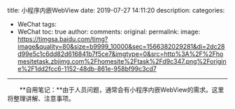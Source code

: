title: 小程序内嵌WebView
date: 2019-07-27 14:11:20
description: 
categories:
- WeChat
tags:
- WeChat
toc: true
author:
comments:
original:
permalink: 
image: https://timgsa.baidu.com/timg?image&quality=80&size=b9999_10000&sec=1566382029281&di=2dc28d99e5c1c6dd82d616841b7f5ce7&imgtype=0&src=http%3A%2F%2Fhomesitetask.zbjimg.com%2Fhomesite%2Ftask%2Fd9c347.png%2Forigine%2F1dd2fcc6-1152-48db-861e-958bf99c3cd7
---

　　**自用笔记：**由于人员问题，通常会有小程序内嵌WebView的需求。这里将整理讲解、注意事项。

<!-- more -->